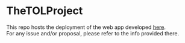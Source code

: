 # TheTOLProject

This repo hosts the deployment of the web app developed [here](https://github.com/PoliNetworkOrg/TheTOLProject).  
For any issue and/or proposal, please refer to the info provided there.
